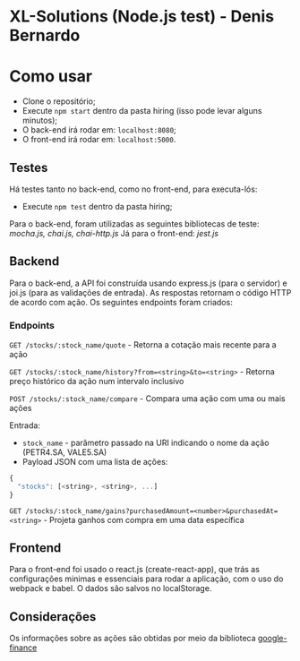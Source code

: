 # XL-Solutions (Node.js test) - Denis Bernardo

# Como usar
   - Clone o repositório;
   - Execute `npm start` dentro da pasta hiring (isso pode levar alguns minutos);
   - O back-end irá rodar em: `localhost:8080`;
   - O front-end irá rodar em: `localhost:5000`.

## Testes
Há testes tanto no back-end, como no front-end, para executa-lós:
   - Execute `npm test` dentro da pasta hiring;

Para o back-end, foram utilizadas as seguintes bibliotecas de teste: *mocha.js, chai.js, chai-http.js*
Já para o front-end: *jest.js*

## Backend
Para o back-end, a API foi construída usando express.js (para o servidor) e joi.js (para as validações de entrada). As respostas retornam o código HTTP de acordo com ação. Os seguintes endpoints foram criados:

### Endpoints

`GET /stocks/:stock_name/quote` - Retorna a cotação mais recente para a ação

`GET /stocks/:stock_name/history?from=<string>&to=<string>` - Retorna preço histórico da ação num intervalo inclusivo

`POST /stocks/:stock_name/compare` - Compara uma ação com uma ou mais ações

Entrada:

- `stock_name` - parâmetro passado na URI indicando o nome da ação (PETR4.SA, VALE5.SA)
- Payload JSON com uma lista de ações:

```js
{
  "stocks": [<string>, <string>, ...]
}
```
  
`GET /stocks/:stock_name/gains?purchasedAmount=<number>&purchasedAt=<string>` - Projeta ganhos com compra em uma data específica

## Frontend
Para o front-end foi usado o react.js (create-react-app), que trás as configurações minimas e essenciais para rodar a aplicação, com o uso do webpack e babel. O dados são salvos no localStorage.

## Considerações
Os informações sobre as ações são obtidas por meio da biblioteca [google-finance](https://github.com/pilwon/node-google-finance)


